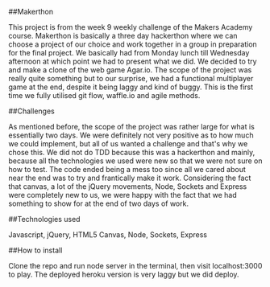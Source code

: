 ##Makerthon

This project is from the week 9 weekly challenge of the Makers Academy course.
Makerthon is basically a three day hackerthon where we can choose a project of
our choice and work together in a group in preparation for the final project. We
basically had from Monday lunch till Wednesday afternoon at which point we had
to present what we did. We decided to try and make a clone of the web game
Agar.io. The scope of the project was really quite something but to our
surprise, we had a functional multiplayer game at the end, despite it being
laggy and kind of buggy. This is the first time we fully utilised git flow,
waffle.io and agile methods.

##Challenges

As mentioned before, the scope of the project was rather large for what is
essentially two days. We were definitely not very positive as to how much we
could implement, but all of us wanted a challenge and that's why we chose this.
We did not do TDD because this was a hackerthon and mainly, because all the
technologies we used were new so that we were not sure on how to test. The code
ended being a mess too since all we cared about near the end was to try and
frantically make it work. Considering the fact that canvas, a lot of the jQuery
movements, Node, Sockets and Express were completely new to us, we were happy
with the fact that we had something to show for at the end of two days of work.

##Technologies used

Javascript, jQuery, HTML5 Canvas, Node, Sockets, Express

##How to install

Clone the repo and run node server in the terminal, then visit localhost:3000 to
play. The deployed heroku version is very laggy but we did deploy.


